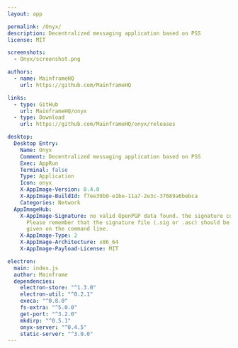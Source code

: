 ```yaml
---
layout: app

permalink: /Onyx/
description: Decentralized messaging application based on PSS
license: MIT

screenshots:
  - Onyx/screenshot.png

authors:
  - name: MainframeHQ
    url: https://github.com/MainframeHQ

links:
  - type: GitHub
    url: MainframeHQ/onyx
  - type: Download
    url: https://github.com/MainframeHQ/onyx/releases

desktop:
  Desktop Entry:
    Name: Onyx
    Comment: Decentralized messaging application based on PSS
    Exec: AppRun
    Terminal: false
    Type: Application
    Icon: onyx
    X-AppImage-Version: 0.4.0
    X-AppImage-BuildId: f7ee39b0-e1be-11a7-2e3c-37689a6bebca
    Categories: Network
  AppImageHub:
    X-AppImage-Signature: no valid OpenPGP data found. the signature could not be verified.
      Please remember that the signature file (.sig or .asc) should be the first file
      given on the command line.
    X-AppImage-Type: 2
    X-AppImage-Architecture: x86_64
    X-AppImage-Payload-License: MIT

electron:
  main: index.js
  author: Mainframe
  dependencies:
    electron-store: "^1.3.0"
    electron-util: "^0.2.1"
    execa: "^0.8.0"
    fs-extra: "^5.0.0"
    get-port: "^3.2.0"
    mkdirp: "^0.5.1"
    onyx-server: "^0.4.5"
    static-server: "^3.0.0"
---
```

